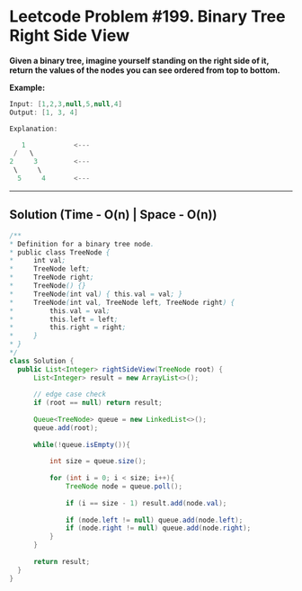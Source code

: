 # Leetcode Problem #199. Binary Tree Right Side View

**Given a binary tree, imagine yourself standing on the right side of it, return the values of the nodes you can see ordered from top to bottom.**

**Example:**

```java
Input: [1,2,3,null,5,null,4]
Output: [1, 3, 4]

Explanation:

   1            <---
 /   \
2     3         <---
 \     \
  5     4       <---
```  
  ---
  
  ## Solution (Time - O(n) | Space - O(n))
  
  ```java
  /**
 * Definition for a binary tree node.
 * public class TreeNode {
 *     int val;
 *     TreeNode left;
 *     TreeNode right;
 *     TreeNode() {}
 *     TreeNode(int val) { this.val = val; }
 *     TreeNode(int val, TreeNode left, TreeNode right) {
 *         this.val = val;
 *         this.left = left;
 *         this.right = right;
 *     }
 * }
 */
class Solution {
    public List<Integer> rightSideView(TreeNode root) {
        List<Integer> result = new ArrayList<>();
        
        // edge case check
        if (root == null) return result;
        
        Queue<TreeNode> queue = new LinkedList<>();
        queue.add(root);
        
        while(!queue.isEmpty()){
            
            int size = queue.size();
            
            for (int i = 0; i < size; i++){
                TreeNode node = queue.poll();
                
                if (i == size - 1) result.add(node.val);
                
                if (node.left != null) queue.add(node.left);
                if (node.right != null) queue.add(node.right);
            }
        }
        
        return result;
    }
}
  ```
